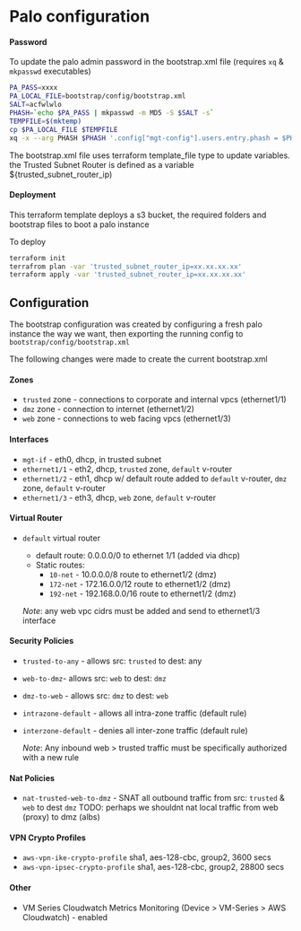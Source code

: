 # Palo configuration

#### Password
To update the palo admin password in the bootstrap.xml file (requires `xq` & `mkpasswd` executables)
```bash
PA_PASS=xxxx
PA_LOCAL_FILE=bootstrap/config/bootstrap.xml
SALT=acfwlwlo
PHASH=`echo $PA_PASS | mkpasswd -m MD5 -S $SALT -s`
TEMPFILE=$(mktemp)
cp $PA_LOCAL_FILE $TEMPFILE
xq -x --arg PHASH $PHASH '.config["mgt-config"].users.entry.phash = $PHASH' $TEMPFILE > $PA_LOCAL_FILE
```

The bootstrap.xml file uses terraform template_file type to update variables.
the Trusted Subnet Router is defined as a variable ${trusted_subnet_router_ip)

#### Deployment
This terraform template deploys a s3 bucket, the required folders and bootstrap files to boot a palo instance

To deploy
```bash
terraform init
terrafrom plan -var 'trusted_subnet_router_ip=xx.xx.xx.xx'
terraform apply -var 'trusted_subnet_router_ip=xx.xx.xx.xx'
```

## Configuration
The bootstrap configuration was created by configuring a fresh palo instance the way we want, then exporting the running
config to `bootstrap/config/bootstrap.xml`

The following changes were made to create the current bootstrap.xml

#### Zones

* `trusted` zone - connections to corporate and internal vpcs (ethernet1/1)
* `dmz` zone - connection to internet (ethernet1/2)
* `web` zone - connections to web facing vpcs (ethernet1/3)

#### Interfaces

* `mgt-if` - eth0, dhcp, in trusted subnet
* `ethernet1/1` - eth2, dhcp, `trusted` zone, `default` v-router
* `ethernet1/2` - eth1, dhcp w/ default route added to `default` v-router, `dmz` zone, `default` v-router
* `ethernet1/3` - eth3, dhcp, `web` zone, `default` v-router

#### Virtual Router
* `default` virtual router
    * default route: 0.0.0.0/0 to ethernet 1/1 (added via dhcp)
    * Static routes:
        * `10-net` - 10.0.0.0/8 route to ethernet1/2 (dmz)
        * `172-net` - 172.16.0.0/12 route to ethernet1/2 (dmz)
        * `192-net` - 192.168.0.0/16 route to ethernet1/2 (dmz)
        
    *Note*: any web vpc cidrs must be added and send to ethernet1/3 interface

#### Security Policies
* `trusted-to-any` - allows src: `trusted` to dest: any
* `web-to-dmz`- allows src: `web` to dest: `dmz`
* `dmz-to-web` - allows src: `dmz` to dest: `web`
* `intrazone-default` - allows all intra-zone traffic (default rule)
* `interzone-default` - denies all inter-zone traffic (default rule)

    *Note*: Any inbound web > trusted traffic must be specifically authorized with a new rule

#### Nat Policies
* `nat-trusted-web-to-dmz` - SNAT all outbound traffic from src: `trusted` & `web` to dest `dmz`
TODO: perhaps we shouldnt nat local traffic from web (proxy) to dmz (albs)

#### VPN Crypto Profiles
* `aws-vpn-ike-crypto-profile` sha1, aes-128-cbc, group2, 3600 secs
* `aws-vpn-ipsec-crypto-profile` sha1, aes-128-cbc, group2, 28800 secs

#### Other
* VM Series Cloudwatch Metrics Monitoring (Device > VM-Series > AWS Cloudwatch) - enabled
